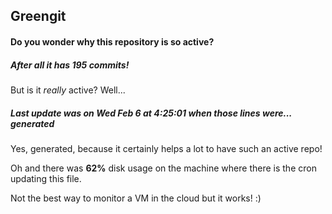 ## Greengit

#### Do you wonder why this repository is so active?

##### After all it has 195 commits!

But is it *really* active? Well...

##### Last update was on Wed Feb 6 at 4:25:01 when those lines were... generated

Yes, generated, because it certainly helps a lot to have such an active repo!

Oh and there was **62%** disk usage on the machine
where there is the cron updating this file.

Not the best way to monitor a VM in the cloud but it works! :)
